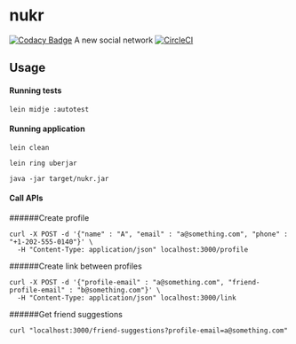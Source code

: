 # nukr

[![Codacy Badge](https://api.codacy.com/project/badge/Grade/8bac0d116f4e42cfb3cdb4a814ce54d9)](https://app.codacy.com/app/neocite/nukr?utm_source=github.com&utm_medium=referral&utm_content=neocite/nukr&utm_campaign=Badge_Grade_Dashboard)
A new social network [![CircleCI](https://circleci.com/gh/neocite/nukr.svg?style=svg)](https://circleci.com/gh/neocite/nukr)

## Usage

#### Running tests

```
lein midje :autotest
```

#### Running application

```
lein clean

lein ring uberjar

java -jar target/nukr.jar 
```

#### Call APIs

######Create profile
```
curl -X POST -d '{"name" : "A", "email" : "a@something.com", "phone" :  "+1-202-555-0140"}' \
  -H "Content-Type: application/json" localhost:3000/profile
```

######Create link between profiles
```
curl -X POST -d '{"profile-email" : "a@something.com", "friend-profile-email" : "b@something.com"}' \
  -H "Content-Type: application/json" localhost:3000/link
```

######Get friend suggestions
```
curl "localhost:3000/friend-suggestions?profile-email=a@something.com"
```
